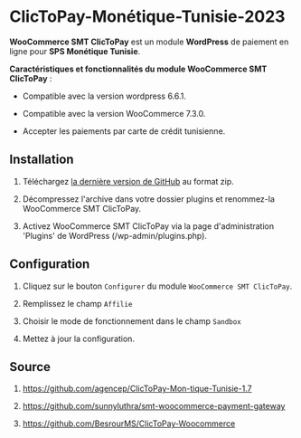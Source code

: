 # ClicToPay-Monétique-Tunisie-2023

**WooCommerce SMT ClicToPay** est un module **WordPress** de paiement en ligne pour **SPS Monétique Tunisie**.


**Caractéristiques et fonctionnalités du module WooCommerce SMT ClicToPay** :

- Compatible avec la version wordpress 6.6.1.

- Compatible avec la version WooCommerce 7.3.0.

- Accepter les paiements par carte de crédit tunisienne.



Installation
------------

1. Téléchargez [la dernière version de GitHub](https://github.com/youssef-lmw/woocommerce-smt-clictopay) au format zip.

2. Décompressez l'archive dans votre dossier plugins et renommez-la WooCommerce SMT ClicToPay.

3. Activez WooCommerce SMT ClicToPay via la page d'administration 'Plugins' de WordPress (/wp-admin/plugins.php).


Configuration
-------------

1. Cliquez sur le bouton ``Configurer`` du module ``WooCommerce SMT ClicToPay``.

2. Remplissez le champ ``Affilie``

3. Choisir le mode de fonctionnement dans le champ ``Sandbox`` 

4. Mettez à jour la configuration.


Source
-------------
1. https://github.com/agencep/ClicToPay-Mon-tique-Tunisie-1.7

2. https://github.com/sunnyluthra/smt-woocommerce-payment-gateway

3. https://github.com/BesrourMS/ClicToPay-Woocommerce




